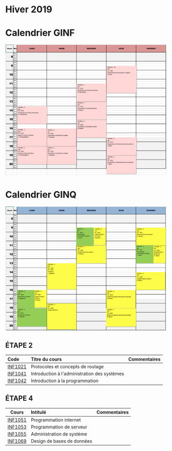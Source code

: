 # Hiver 2019

# Calendrier GINF
![alt tag](./GINF.png)


# Calendrier GINQ
![alt tag](./GINQ.png)


## ÉTAPE 2

|     Code	                                                 | Titre du cours                               | Commentaires            |
|:---------------------------------------------------------------|:-------------------------------------------- |:------------------------|
| [INF1021](https://github.com/CollegeBoreal/INF1021-201-19H-02) | Protocoles et concepts de routage            |                         |
| [INF1041](https://github.com/CollegeBoreal/INF1041-201-19H-02) | Introduction à l'administration des systèmes |                         |
| [INF1042](https://github.com/CollegeBoreal/INF1042-201-19H-02) | Introduction à la programmation              |                         |

## ÉTAPE 4

|    Cours                                                       | Intitulé                                     |  Commentaires           |
|:--------------------------------------------------------------:|:---------------------------------------------|:------------------------| 
| [INF1051](https://github.com/CollegeBoreal/INF1051-201-19H-02) | Programmation internet                       |                         |
| [INF1053](https://github.com/CollegeBoreal/INF1053-201-19H-02) | Programmation de serveur                     |                         |
| [INF1055](https://github.com/CollegeBoreal/INF1055-201-19H-02) | Administration de système                    |                         |
| [INF1069](https://github.com/CollegeBoreal/INF1069-201-19H-02) | Design de bases de données                   |                         |



